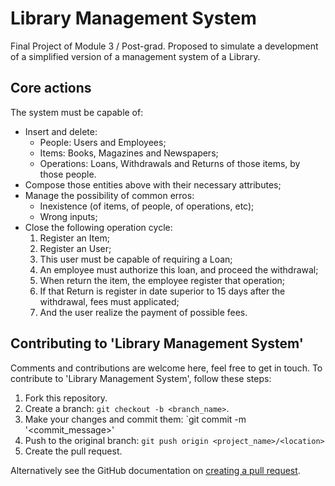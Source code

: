 # Library Management System

Final Project of Module 3 / Post-grad. Proposed to simulate a development of a simplified version of a management system of a Library.

## Core actions

The system must be capable of:
- Insert and delete:
  - People: Users and Employees;
  - Items: Books, Magazines and Newspapers;
  - Operations: Loans, Withdrawals and Returns of those items, by those people.
- Compose those entities above with their necessary attributes;
- Manage the possibility of common erros: 
  - Inexistence (of items, of people, of operations, etc);
  - Wrong inputs; 
- Close the following operation cycle: 
  1. Register an Item;
  2. Register an User;
  3. This user must be capable of requiring a Loan;
  4. An employee must authorize this loan, and proceed the withdrawal;
  5. When return the item, the employee register that operation;
  6. If that Return is register in date superior to 15 days after the withdrawal, fees must applicated;
  6. And the user realize the payment of possible fees.
  
## Contributing to 'Library Management System'

Comments and contributions are welcome here, feel free to get in touch. To contribute to 'Library Management System', follow these steps:

1. Fork this repository.
2. Create a branch: `git checkout -b <branch_name>`. 
3. Make your changes and commit them: `git commit -m '<commit_message>'
4. Push to the original branch: `git push origin <project_name>/<location>`
5. Create the pull request.

Alternatively see the GitHub documentation on [creating a pull request](https://help.github.com/en/github/collaborating-with-issues-and-pull-requests/creating-a-pull-request).
